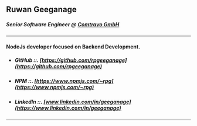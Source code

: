 ## Ruwan Geeganage
##### Senior Software Engineer @ [Comtravo GmbH](https://comtravo.com/de/)
---
#### NodeJs developer focused on Backend Development.
* ##### GitHub ::.  [https://github.com/rpgeeganage](https://github.com/rpgeeganage)
* ##### NPM ::. [https://www.npmjs.com/~rpg](https://www.npmjs.com/~rpg)
* ##### LinkedIn ::. [www.linkedin.com/in/geeganage](https://www.linkedin.com/in/geeganage)
---
